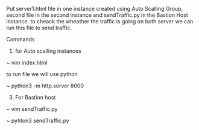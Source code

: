 Put server1.html file in one instance created using Auto Scalling Group, second file in the second instance and sendTraffic.py in the Bastion Host instance.
to cheack the wheather the traffic is going on both server we can run this file to send traffic.

Commands

1. for Auto scalling instances
   
~ vim index.html

to run file we will use python

~ python3 -m http.server 8000

3. For Bastion host
   
 ~  vim sendTraffic.py
 
 ~  pyhton3 sendTraffic.py
